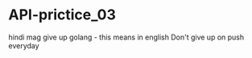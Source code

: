 # API-prictice_03
hindi mag give up golang  - this means in english Don't give up on push everyday  
